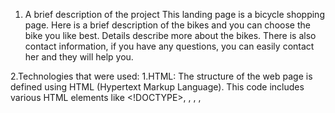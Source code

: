 1. A brief description of the project
This landing page is a bicycle shopping page. Here is a brief description of the bikes and you can choose the bike you like best. Details describe more about the bikes. There is also contact information, if you have any questions, you can easily contact her and they will help you.

2.Technologies that were used:
  1.HTML: The structure of the web page is defined using HTML (Hypertext Markup Language). This code includes various HTML elements like <!DOCTYPE>, <html>, <head>, <meta>, <title>, <link>, <script>, <body>, <header>, <aside>, <main>, <section>, <footer>, and more.

  2.CSS (Cascading Style Sheets): CSS is used to style and format the HTML elements. The code includes CSS properties, selectors, and custom classes. Some common CSS properties and techniques used in this code include:

    a.Selectors: Elements are selected using classes (e.g., .header, .about-us) and HTML element tags (e.g., h1, a).
    b.Layout: Grid-based layout is implemented using display: grid and grid-template-columns. Media queries (e.g., @media) are used to apply styles based on screen size (tablet and desktop).
    c.Font Styling: Various text-related properties are used, such as font-size, font-weight, line-height, and font-family.
    d.Colors: Colors are defined using hexadecimal color codes (e.g., #1d1d1d) and are applied to elements.
    e.Transitions: CSS transitions are used to create smooth animations when hovering over elements (e.g., buttons, icons).
    f.Backgrounds: Background images are set for elements like the header and footer.
    g.Borders and Borders Radius: Styles for borders, border-radius, and box shadows are applied to elements.

  3.Sass (Syntactically Awesome Style Sheets): The code contains Sass code. Sass is a preprocessor for CSS. It allows for the use of variables (e.g., $header-title-color) and mixins (e.g., @mixin and @content) to make         the i.CSS more maintainable and efficient.

  4.Responsive Web Design: The code demonstrates responsive web design techniques using media queries. Different styles are applied based on the screen size (tablet and desktop) to ensure the web page adapts to different devices.

  5.CSS Flexbox and Grid: The code utilizes CSS Flexbox and Grid Layout to create flexible and grid-based layouts for various sections of the web page.

  6.HTML Links and Anchors: Links (<a>) are used for navigation and to create hyperlinks to other pages or sections within the same page (e.g., navigation links in the menu).

  7.HTML Forms: An HTML form is used for contact information. Form elements include text inputs (<input>), a textarea (<textarea>), and a submit button (<button>).

  8.External Resources: External resources such as fonts (from Google Fonts) and image files (e.g., icons) are loaded using <link> and <script> tags.

  9.Poppins Font: The code loads the Poppins font family from Google Fonts.

3.Link to preview: https://oskushnir.github.io/mybike-landing/
4.Link to maket: https://www.figma.com/file/NZQAIydtHo5QkINyGLHNcq/BIKE-New-Version?node-id=41317%3A217&mode=dev
